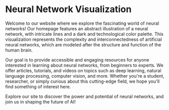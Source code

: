 <!--font:Open Sans-->

# Neural Network Visualization

Welcome to our website where we explore the fascinating world of neural networks! Our homepage features an abstract illustration of a neural network, with intricate lines and a dark and technological color palette. This visualization represents the complexity and interconnectedness of artificial neural networks, which are modeled after the structure and function of the human brain.

Our goal is to provide accessible and engaging resources for anyone interested in learning about neural networks, from beginners to experts. We offer articles, tutorials, and videos on topics such as deep learning, natural language processing, computer vision, and more. Whether you're a student, researcher, or simply curious about this cutting-edge field, we hope you'll find something of interest here.

Explore our site to discover the power and potential of neural networks, and join us in shaping the future of AI!

<!--

Write me markdown content of website with wallpaper:

"An abstract illustration of a neural network, with intricate lines and a dark and technological color palette."

The header of the page should not be copy of the text but rather a real content of the website which is using this wallpaper.


---


# Neural Network Visualization

Welcome to our website where we explore the fascinating world of neural networks! Our homepage features an abstract illustration of a neural network, with intricate lines and a dark and technological color palette. This visualization represents the complexity and interconnectedness of artificial neural networks, which are modeled after the structure and function of the human brain.

Our goal is to provide accessible and engaging resources for anyone interested in learning about neural networks, from beginners to experts. We offer articles, tutorials, and videos on topics such as deep learning, natural language processing, computer vision, and more. Whether you're a student, researcher, or simply curious about this cutting-edge field, we hope you'll find something of interest here.

Explore our site to discover the power and potential of neural networks, and join us in shaping the future of AI!


---


Write me a Google font which is best fitting for the website.

Pick from the list:
- Raleway
- Montserrat
- Poppins
- Roboto
- Cabin
- Great Vibes
- Dancing Script
- Futura
- Open Sans
- Cinzel
- Playfair Display
- Lato
- Inter
- Barlow Condensed
- Alegreya
- Lobster
- IBM Plex Sans
- Cormorant Garamond
- Cinzel Decorative
- Exo 2
- Orbitron
- Creepster


Write just the font name nothing else.


---


Open Sans

-->

